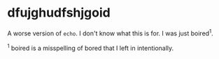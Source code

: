 # dfujghudfshjgoid
A worse version of `echo`. I don't know what this is for. I was just boired<sup>1</sup>.

<sup>1</sup> boired is a misspelling of bored that I left in intentionally.
 
